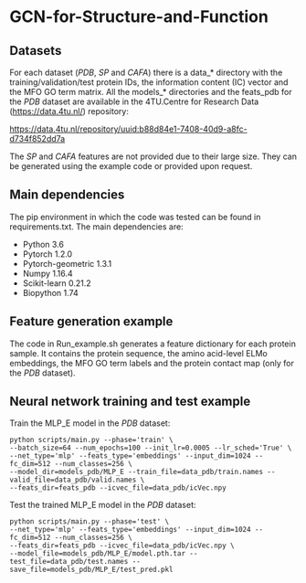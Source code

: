 # GCN-for-Structure-and-Function
## Datasets
For each dataset (_PDB_, _SP_ and _CAFA_) there is a data_* directory with the training/validation/test protein IDs, the information content (IC) vector and the MFO GO term matrix. All the models_* directories and the feats_pdb for the _PDB_ dataset are available in the 4TU.Centre for Research Data (https://data.4tu.nl/) repository: 

https://data.4tu.nl/repository/uuid:b88d84e1-7408-40d9-a8fc-d734f852dd7a

The _SP_ and _CAFA_ features are not provided due to their large size. They can be generated using the example code or provided upon request.

## Main dependencies
The pip environment in which the code was tested can be found in requirements.txt. The main dependencies are:
* Python 3.6
* Pytorch 1.2.0
* Pytorch-geometric 1.3.1
* Numpy 1.16.4
* Scikit-learn 0.21.2
* Biopython 1.74

## Feature generation example
The code in Run_example.sh generates a feature dictionary for each protein sample. It contains the protein sequence, the amino acid-level ELMo embeddings, the MFO GO term labels and the protein contact map (only for the _PDB_ dataset).

## Neural network training and test example
Train the MLP_E model in the _PDB_ dataset:
```
python scripts/main.py --phase='train' \
--batch_size=64 --num_epochs=100 --init_lr=0.0005 --lr_sched='True' \
--net_type='mlp' --feats_type='embeddings' --input_dim=1024 --fc_dim=512 --num_classes=256 \
--model_dir=models_pdb/MLP_E --train_file=data_pdb/train.names --valid_file=data_pdb/valid.names \
--feats_dir=feats_pdb --icvec_file=data_pdb/icVec.npy
```

Test the trained MLP_E model in the _PDB_ dataset:
```
python scripts/main.py --phase='test' \
--net_type='mlp' --feats_type='embeddings' --input_dim=1024 --fc_dim=512 --num_classes=256 \
--feats_dir=feats_pdb --icvec_file=data_pdb/icVec.npy \
--model_file=models_pdb/MLP_E/model.pth.tar --test_file=data_pdb/test.names --save_file=models_pdb/MLP_E/test_pred.pkl
```
